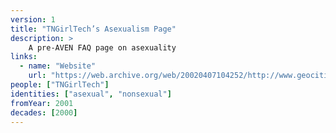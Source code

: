 ```yaml
---
version: 1
title: "TNGirlTech’s Asexualism Page"
description: >
    A pre-AVEN FAQ page on asexuality
links:
  - name: "Website"
    url: "https://web.archive.org/web/20020407104252/http://www.geocities.com/tngirltech/asexual.htm"
people: ["TNGirlTech"]
identities: ["asexual", "nonsexual"]
fromYear: 2001
decades: [2000]
---
```

